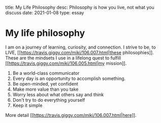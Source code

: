 title: My Life Philosophy
desc: Philosophy is how you live, not what you discuss
date: 2021-01-08
type: essay

# My life philosophy

I am on a journey of learning, curiosity, and connection. I strive to be, to LIVE, [[https://travis.giggy.com/miki/106.007.html|these philosophies]]. These are the mindsets I use in a lifelong quest to fulfill [[https://travis.giggy.com/miki/106.005.html|my mission]].

1. Be a world-class communicator
2. Every day is an opportunity to accomplish something. 
3. Be open-minded, yet confident
4. Make more value than you take
5. Worry less about what others say and think
6. Don't try to do everything yourself
7. Keep it simple

More detail [[https://travis.giggy.com/miki/106.007.html|here]].



